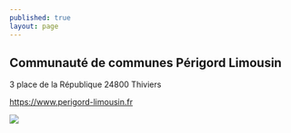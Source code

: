 ```yaml
---
published: true
layout: page
---
```

## Communauté de communes Périgord Limousin

3 place de la République
24800 Thiviers

<a href="https://www.perigord-limousin.fr" target="_blank">https://www.perigord-limousin.fr</a>

![]({{site.baseurl}}/data/images/3/portrait/03_PORTRAIT_logo.jpg)

